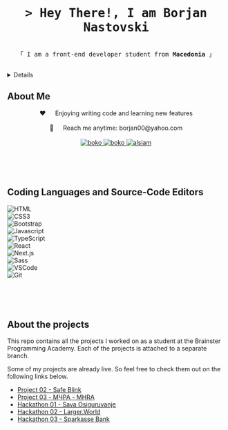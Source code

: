 <h1 align="center">
        <samp>&gt; Hey There!, I am
                <b>Borjan Nastovski</b>
        </samp>
</h1>

<p align="center"> 
  <samp>
    <br>
    「 I am a front-end developer student from <b>Macedonia</b> 」
    <br>
    <br>
  </samp>
</p>

<details>  
  <ol>
    <li><a href="#about-me">About Me</a></li>
    <li><a href="#languages">Coding Languages and Source-Code Editors</a></li>
    <li><a href="#about-the-project">About the projects</a></li>
  </ol>
</details>

<h2 id="about-me">About Me</h2>

  <p align="center">
 ❤️ &emsp; Enjoying writing code and learning new features<br/><br/>
 📧 &emsp; Reach me anytime: borjan00@yahoo.com<br/><br/>

<a href="https://www.linkedin.com/in/bokonastovski/" target="_blank">
  <img src="https://img.shields.io/badge/LinkedIn-0077B5?style=for-the-badge&logo=linkedin&logoColor=white" alt="boko"/>
 </a>
 <a href="https://www.instagram.com/__boko__/" target="_blank">
  <img src="https://img.shields.io/badge/Instagram-fe4164?style=for-the-badge&logo=instagram&logoColor=white" alt="boko" />
 </a>
 <a href="https://www.facebook.com/boko.nastovski/" target="_blank">
  <img src="https://img.shields.io/badge/Facebook-20BEFF?&style=for-the-badge&logo=facebook&logoColor=white" alt="alsiam"  />
  </a>

</p>

<br/>
<br/>
<br/>

<h2 id="languages">Coding Languages and Source-Code Editors</h2>

![HTML](https://img.shields.io/badge/HTML5-E34F26?style=for-the-badge&logo=html5&logoColor=white)<br>
![CSS3](https://img.shields.io/badge/CSS3-1572B6?style=for-the-badge&logo=css3&logoColor=white)<br>
![Bootstrap](https://img.shields.io/badge/Bootstrap-563D7C?style=for-the-badge&logo=bootstrap&logoColor=white)<br>
![Javascript](https://img.shields.io/badge/Javascript-F0DB4F?style=for-the-badge&labelColor=black&logo=javascript&logoColor=F0DB4F)<br>
![TypeScript](https://img.shields.io/badge/TypeScript-007ACC?style=for-the-badge&logo=typescript&logoColor=white)<br>
![React](https://img.shields.io/badge/React-20232A?style=for-the-badge&logo=react&logoColor=61DAFB)<br>
![Next.js](https://img.shields.io/badge/Next.js-black?logo=next.js&logoColor=white)<br>
![Sass](https://img.shields.io/badge/Sass-CC6699?style=for-the-badge&logo=sass&logoColor=white)<br>
![VSCode](https://img.shields.io/badge/Visual_Studio-0078d7?style=for-the-badge&logo=visual%20studio&logoColor=white)<br>
![Git](https://img.shields.io/badge/Git-F05032?style=for-the-badge&logo=git&logoColor=white)

<br/>
<br/>
<br/>

<h2 id="about-the-project">About the projects</h2>

This repo contains all the projects I worked on as a student at the Brainster Programming Academy. Each of the projects is attached to a separate branch.

Some of my projects are already live. So feel free to check them out on the following links below.

- [Project 02 - Safe Blink](https://github.com/bokonastovski/Projects/tree/Project02-SafeBlink)
- [Project 03 - МЧРА - MHRA](https://github.com/bokonastovski/Projects/tree/Project03-MHRA)
- [Hackathon 01 - Sava Osiguruvanje](https://github.com/bokonastovski/Projects/tree/Hackathon01-SavaOsiguruvanje)
- [Hackathon 02 - Larger.World](https://github.com/bokonastovski/Projects/tree/Hackathon02-Larger.world)
- [Hackathon 03 - Sparkasse Bank](https://github.com/bokonastovski/Projects/tree/Hackathon03-SparkasseBank)
